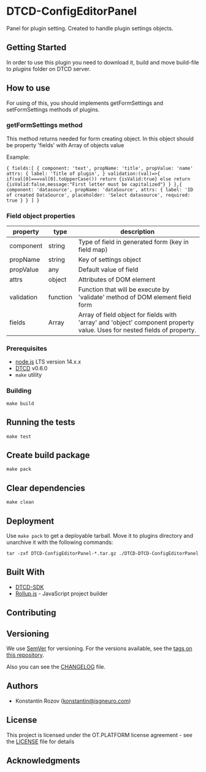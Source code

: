 # DTCD-ConfigEditorPanel

Panel for plugin setting. Created to handle plugin settings objects.

## Getting Started

In order to use this plugin you need to download it, build and move build-file to _plugins_ folder on DTCD server.

## How to use

For using of this, you should implements getFormSettings and setFormSettings methods of plugins.

### getFormSettings method

This method returns needed for form creating object. In this object should be property 'fields' with Array of objects value

Example:

`{ fields:[ { component: 'text', propName: 'title', propValue: 'name' attrs: { label: 'Title of plugin', } validation:(val)=>{ if(val[0]===val[0].toUpperCase()) return {isValid:true} else return {isValid:false,message:"First letter must be capitalized"} } },{ component: 'datasource', propName: 'dataSource', attrs: { label: 'ID of created DataSource', placeholder: 'Select datasource', required: true } } ] }`

### Field object properties

| property   | type     | description                                                                                                              |
| ---------- | -------- | ------------------------------------------------------------------------------------------------------------------------ |
| component  | string   | Type of field in generated form (key in field map)                                                                       |
| propName   | string   | Key of settings object                                                                                                   |
| propValue  | any      | Default value of field                                                                                                   |
| attrs      | object   | Attributes of DOM element                                                                                                |
| validation | function | Function that will be execute by 'validate' method of DOM element field form                                             |
| fields     | Array    | Array of field object for fields with 'array' and 'object' component property value. Uses for nested fields of property. |

### Prerequisites

- [node.js](https://nodejs.org/en/) LTS version 14.x.x
- [DTCD](https://github.com/ISGNeuroTeam/DTCD) v0.6.0
- `make` utility

### Building

```
make build
```

## Running the tests

```
make test
```

## Create build package

```
make pack
```

## Clear dependencies

```
make clean
```

## Deployment

Use `make pack` to get a deployable tarball. Move it to plugins directory and unarchive it with the following commands:

```
tar -zxf DTCD-ConfigEditorPanel-*.tar.gz ./DTCD-DTCD-ConfigEditorPanel
```

## Built With

- [DTCD-SDK](https://github.com/ISGNeuroTeam/DTCD-SDK)
- [Rollup.js](https://rollupjs.org/guide/en/) - JavaScript project builder

## Contributing

## Versioning

We use [SemVer](http://semver.org/) for versioning. For the versions available, see the [tags on this repository](https://github.com/ISGNeuroTeam/DTCD-ConfigEditorPanel/tags).

Also you can see the [CHANGELOG](CHANGELOG.md) file.

## Authors

- Konstantin Rozov (konstantin@isgneuro.com)

## License

This project is licensed under the OT.PLATFORM license agreement - see the [LICENSE](LICENSE.md) file for details

## Acknowledgments
